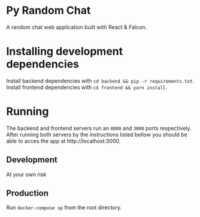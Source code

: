 # Py Random Chat
A random chat web application built with React & Falcon.

# Installing development dependencies
Install backend dependencies with `cd backend && pip -r requirements.txt`. Install frontend dependencies with `cd frontend && yarn install`.

# Running
The backend and frontend servers run an `8000` and `3000` ports respectively. After running both servers by the instructions listed
bellow you should be able to acces the app at http://localhost:3000.

## Development
At your own risk

## Production
Run `docker-compose up` from the root directory.
